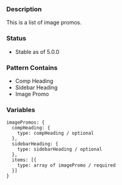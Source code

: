 ### Description
This is a list of image promos.

### Status
* Stable as of 5.0.0

### Pattern Contains
* Comp Heading
* Sidebar Heading
* Image Promo

### Variables
~~~
imagePromos: {
  compHeading: {
    type: compHeading / optional
  },
  sidebarHeading: {
    type: sidebarHeading / optional
  },
  items: [{ 
    type: array of imagePromo / required
  }]
}
~~~
